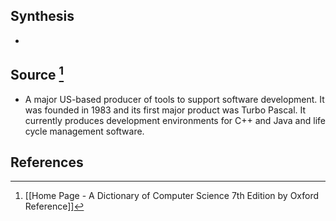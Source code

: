 ## Synthesis
- 
## Source [^1]
- A major US-based producer of tools to support software development. It was founded in 1983 and its first major product was Turbo Pascal. It currently produces development environments for C++ and Java and life cycle management software.
## References

[^1]: [[Home Page - A Dictionary of Computer Science 7th Edition by Oxford Reference]]